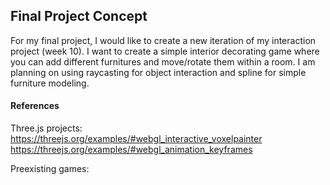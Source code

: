 Final Project Concept
------

For my final project, I would like to create a new iteration of my interaction project (week 10). I want to create a simple interior decorating game where you can add different furnitures and move/rotate them within a room. I am planning on using raycasting for object interaction and spline for simple furniture modeling.

#### References

Three.js projects:
https://threejs.org/examples/#webgl_interactive_voxelpainter
https://threejs.org/examples/#webgl_animation_keyframes

Preexisting games:

